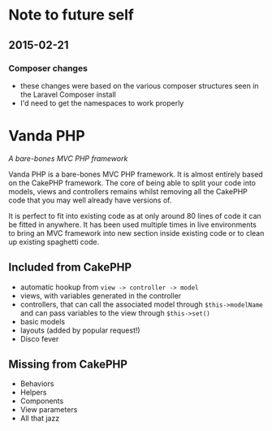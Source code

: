 # Note to future self
## 2015-02-21
### Composer changes
- these changes were based on the various composer structures seen in the Laravel Composer install
- I'd need to get the namespaces to work properly

# Vanda PHP
*A bare-bones MVC PHP framework*

Vanda PHP is a bare-bones MVC PHP framework. It is almost entirely based on the CakePHP framework. The core of being able to split your code into models, views and controllers remains whilst removing all the CakePHP code that you may well already have versions of. 

It is perfect to fit into existing code as at only around 80 lines of code it can be fitted in anywhere. It has been used multiple times in live environments to bring an MVC framework into new section inside existing code or to clean up existing spaghetti code.

## Included from CakePHP

* automatic hookup from `view -> controller -> model`
* views, with variables generated in the controller
* controllers, that can call the associated model through `$this->modelName` and can pass variables to the view through `$this->set()`
* basic models
* layouts (added by popular request!)
* Disco fever

## Missing from CakePHP

* Behaviors
* Helpers
* Components
* View parameters
* All that jazz
